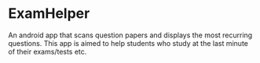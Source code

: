 # ExamHelper
An android app that scans question papers and displays the most recurring questions. This app is aimed to help students who study at the last minute of their exams/tests etc.
